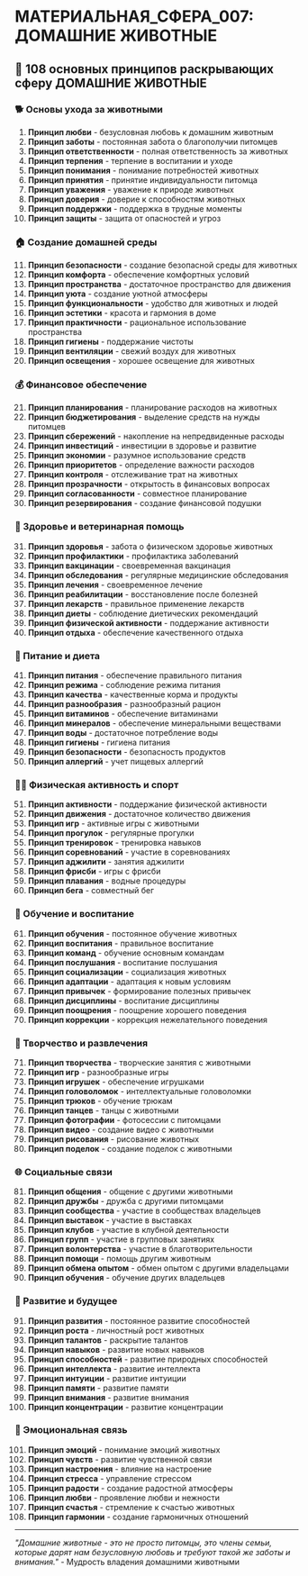 # МАТЕРИАЛЬНАЯ_СФЕРА_007: ДОМАШНИЕ ЖИВОТНЫЕ

## 🌟 108 основных принципов раскрывающих сферу ДОМАШНИЕ ЖИВОТНЫЕ

### 🐕 Основы ухода за животными

1. **Принцип любви** - безусловная любовь к домашним животным
2. **Принцип заботы** - постоянная забота о благополучии питомцев
3. **Принцип ответственности** - полная ответственность за животных
4. **Принцип терпения** - терпение в воспитании и уходе
5. **Принцип понимания** - понимание потребностей животных
6. **Принцип принятия** - принятие индивидуальности питомца
7. **Принцип уважения** - уважение к природе животных
8. **Принцип доверия** - доверие к способностям животных
9. **Принцип поддержки** - поддержка в трудные моменты
10. **Принцип защиты** - защита от опасностей и угроз

### 🏠 Создание домашней среды

11. **Принцип безопасности** - создание безопасной среды для животных
12. **Принцип комфорта** - обеспечение комфортных условий
13. **Принцип пространства** - достаточное пространство для движения
14. **Принцип уюта** - создание уютной атмосферы
15. **Принцип функциональности** - удобство для животных и людей
16. **Принцип эстетики** - красота и гармония в доме
17. **Принцип практичности** - рациональное использование пространства
18. **Принцип гигиены** - поддержание чистоты
19. **Принцип вентиляции** - свежий воздух для животных
20. **Принцип освещения** - хорошее освещение для животных

### 💰 Финансовое обеспечение

21. **Принцип планирования** - планирование расходов на животных
22. **Принцип бюджетирования** - выделение средств на нужды питомцев
23. **Принцип сбережений** - накопление на непредвиденные расходы
24. **Принцип инвестиций** - инвестиции в здоровье и развитие
25. **Принцип экономии** - разумное использование средств
26. **Принцип приоритетов** - определение важности расходов
27. **Принцип контроля** - отслеживание трат на животных
28. **Принцип прозрачности** - открытость в финансовых вопросах
29. **Принцип согласованности** - совместное планирование
30. **Принцип резервирования** - создание финансовой подушки

### 🏥 Здоровье и ветеринарная помощь

31. **Принцип здоровья** - забота о физическом здоровье животных
32. **Принцип профилактики** - профилактика заболеваний
33. **Принцип вакцинации** - своевременная вакцинация
34. **Принцип обследования** - регулярные медицинские обследования
35. **Принцип лечения** - своевременное лечение
36. **Принцип реабилитации** - восстановление после болезней
37. **Принцип лекарств** - правильное применение лекарств
38. **Принцип диеты** - соблюдение диетических рекомендаций
39. **Принцип физической активности** - поддержание активности
40. **Принцип отдыха** - обеспечение качественного отдыха

### 🥗 Питание и диета

41. **Принцип питания** - обеспечение правильного питания
42. **Принцип режима** - соблюдение режима питания
43. **Принцип качества** - качественные корма и продукты
44. **Принцип разнообразия** - разнообразный рацион
45. **Принцип витаминов** - обеспечение витаминами
46. **Принцип минералов** - обеспечение минеральными веществами
47. **Принцип воды** - достаточное потребление воды
48. **Принцип гигиены** - гигиена питания
49. **Принцип безопасности** - безопасность продуктов
50. **Принцип аллергий** - учет пищевых аллергий

### 🏃‍♀️ Физическая активность и спорт

51. **Принцип активности** - поддержание физической активности
52. **Принцип движения** - достаточное количество движения
53. **Принцип игр** - активные игры с животными
54. **Принцип прогулок** - регулярные прогулки
55. **Принцип тренировок** - тренировка навыков
56. **Принцип соревнований** - участие в соревнованиях
57. **Принцип аджилити** - занятия аджилити
58. **Принцип фрисби** - игры с фрисби
59. **Принцип плавания** - водные процедуры
60. **Принцип бега** - совместный бег

### 🧠 Обучение и воспитание

61. **Принцип обучения** - постоянное обучение животных
62. **Принцип воспитания** - правильное воспитание
63. **Принцип команд** - обучение основным командам
64. **Принцип послушания** - воспитание послушания
65. **Принцип социализации** - социализация животных
66. **Принцип адаптации** - адаптация к новым условиям
67. **Принцип привычек** - формирование полезных привычек
68. **Принцип дисциплины** - воспитание дисциплины
69. **Принцип поощрения** - поощрение хорошего поведения
70. **Принцип коррекции** - коррекция нежелательного поведения

### 🎨 Творчество и развлечения

71. **Принцип творчества** - творческие занятия с животными
72. **Принцип игр** - разнообразные игры
73. **Принцип игрушек** - обеспечение игрушками
74. **Принцип головоломок** - интеллектуальные головоломки
75. **Принцип трюков** - обучение трюкам
76. **Принцип танцев** - танцы с животными
77. **Принцип фотографии** - фотосессии с питомцами
78. **Принцип видео** - создание видео с животными
79. **Принцип рисования** - рисование животных
80. **Принцип поделок** - создание поделок с животными

### 🌐 Социальные связи

81. **Принцип общения** - общение с другими животными
82. **Принцип дружбы** - дружба с другими питомцами
83. **Принцип сообщества** - участие в сообществах владельцев
84. **Принцип выставок** - участие в выставках
85. **Принцип клубов** - участие в клубной деятельности
86. **Принцип групп** - участие в групповых занятиях
87. **Принцип волонтерства** - участие в благотворительности
88. **Принцип помощи** - помощь другим животным
89. **Принцип обмена опытом** - обмен опытом с другими владельцами
90. **Принцип обучения** - обучение других владельцев

### 🚀 Развитие и будущее

91. **Принцип развития** - постоянное развитие способностей
92. **Принцип роста** - личностный рост животных
93. **Принцип талантов** - раскрытие талантов
94. **Принцип навыков** - развитие новых навыков
95. **Принцип способностей** - развитие природных способностей
96. **Принцип интеллекта** - развитие интеллекта
97. **Принцип интуиции** - развитие интуиции
98. **Принцип памяти** - развитие памяти
99. **Принцип внимания** - развитие внимания
100. **Принцип концентрации** - развитие концентрации

### 🌟 Эмоциональная связь

101. **Принцип эмоций** - понимание эмоций животных
102. **Принцип чувств** - развитие чувственной связи
103. **Принцип настроения** - влияние на настроение
104. **Принцип стресса** - управление стрессом
105. **Принцип радости** - создание радостной атмосферы
106. **Принцип любви** - проявление любви и нежности
107. **Принцип счастья** - стремление к счастью животных
108. **Принцип гармонии** - создание гармоничных отношений

---

*"Домашние животные - это не просто питомцы, это члены семьи, которые дарят нам безусловную любовь и требуют такой же заботы и внимания."* - Мудрость владения домашними животными
